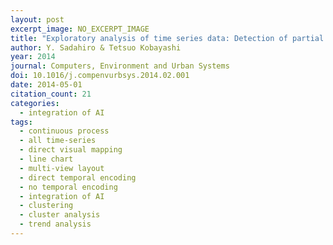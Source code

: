 ```yaml
---
layout: post
excerpt_image: NO_EXCERPT_IMAGE
title: "Exploratory analysis of time series data: Detection of partial similarities, clustering, and visualization"
author: Y. Sadahiro & Tetsuo Kobayashi
year: 2014
journal: Computers, Environment and Urban Systems
doi: 10.1016/j.compenvurbsys.2014.02.001
date: 2014-05-01
citation_count: 21
categories:
  - integration of AI
tags:
  - continuous process
  - all time-series
  - direct visual mapping
  - line chart
  - multi-view layout
  - direct temporal encoding
  - no temporal encoding
  - integration of AI
  - clustering
  - cluster analysis
  - trend analysis
---
```

